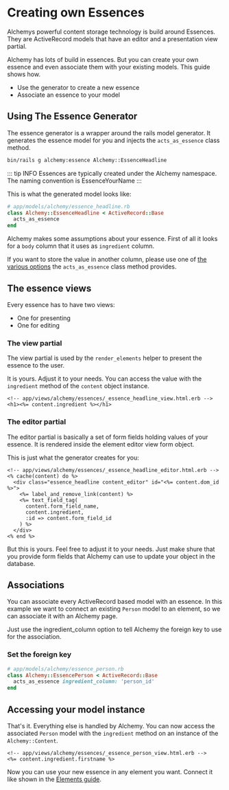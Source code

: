 # Creating own Essences

Alchemys powerful content storage technology is build around Essences. They are ActiveRecord models that have an editor and a presentation view partial.

Alchemy has lots of build in essences. But you can create your own essence and even associate them with your existing models. This guide shows how.

* Use the generator to create a new essence
* Associate an essence to your model

## Using The Essence Generator

The essence generator is a wrapper around the rails model generator. It generates the essence model for you and injects the `acts_as_essence` class method.

~~~ bash
bin/rails g alchemy:essence Alchemy::EssenceHeadline
~~~

::: tip INFO
Essences are typically created under the Alchemy namespace. The naming convention is EssenceYourName
:::

This is what the generated model looks like:

~~~ ruby
# app/models/alchemy/essence_headline.rb
class Alchemy::EssenceHeadline < ActiveRecord::Base
  acts_as_essence
end
~~~

Alchemy makes some assumptions about your essence. First of all it looks for a `body` column that it uses as `ingredient` column.

If you want to store the value in another column, please use one of [the various options](http://rubydoc.info/github/AlchemyCMS/alchemy_cms/Alchemy/Essence/ClassMethods:acts_as_essence) the `acts_as_essence` class method provides.

## The essence views

Every essence has to have two views:

* One for presenting
* One for editing

### The view partial

The view partial is used by the `render_elements` helper to present the essence to the user.

It is yours. Adjust it to your needs. You can access the value with the `ingredient` method of the `content` object instance.

~~~ erb
<!-- app/views/alchemy/essences/_essence_headline_view.html.erb -->
<h1><%= content.ingredient %></h1>
~~~

### The editor partial

The editor partial is basically a set of form fields holding values of your essence. It is rendered inside the element editor view form object.

This is just what the generator creates for you:

~~~ erb
<!-- app/views/alchemy/essences/_essence_headline_editor.html.erb -->
<% cache(content) do %>
  <div class="essence_headline content_editor" id="<%= content.dom_id %>">
    <%= label_and_remove_link(content) %>
    <%= text_field_tag(
      content.form_field_name,
      content.ingredient,
      :id => content.form_field_id
    ) %>
  </div>
<% end %>
~~~

But this is yours. Feel free to adjust it to your needs.
Just make shure that you provide form fields that Alchemy can use to update your object in the database.

## Associations

You can associate every ActiveRecord based model with an essence. In this example we want to connect an existing `Person` model to an element, so we can associate it with an Alchemy page.

Just use the ingredient_column option to tell Alchemy the foreign key to use for the association.

### Set the foreign key

~~~ ruby
# app/models/alchemy/essence_person.rb
class Alchemy::EssencePerson < ActiveRecord::Base
  acts_as_essence ingredient_column: 'person_id'
end
~~~

## Accessing your model instance

That's it. Everything else is handled by Alchemy. You can now access the associated `Person` model with the `ingredient` method on an instance of the `Alchemy::Content`.

~~~ erb
<!-- app/views/alchemy/essences/_essence_person_view.html.erb -->
<%= content.ingredient.firstname %>
~~~

Now you can use your new essence in any element you want. Connect it like shown in the [Elements guide](elements.html).
